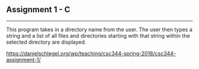 ## Assignment 1 - C
---
This program takes in a directory name from the user. The user then types a string and a list of all files and directories starting with that string within the selected directory are displayed.

https://danielschlegel.org/wp/teaching/csc344-spring-2018/csc344-assignment-1/
